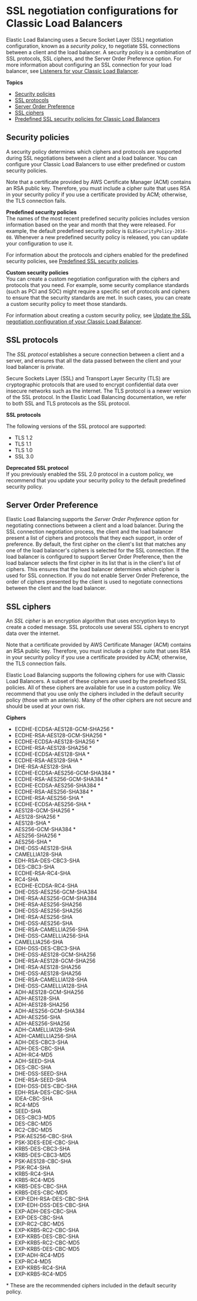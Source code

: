 # SSL negotiation configurations for Classic Load Balancers<a name="elb-ssl-security-policy"></a>

Elastic Load Balancing uses a Secure Socket Layer \(SSL\) negotiation configuration, known as a *security policy*, to negotiate SSL connections between a client and the load balancer\. A security policy is a combination of SSL protocols, SSL ciphers, and the Server Order Preference option\. For more information about configuring an SSL connection for your load balancer, see [Listeners for your Classic Load Balancer](elb-listener-config.md)\.

**Topics**
+ [Security policies](#security-policy-types)
+ [SSL protocols](#ssl-protocols)
+ [Server Order Preference](#server-order-preference)
+ [SSL ciphers](#ssl-ciphers)
+ [Predefined SSL security policies for Classic Load Balancers](elb-security-policy-table.md)

## Security policies<a name="security-policy-types"></a>

A security policy determines which ciphers and protocols are supported during SSL negotiations between a client and a load balancer\. You can configure your Classic Load Balancers to use either predefined or custom security policies\.

Note that a certificate provided by AWS Certificate Manager \(ACM\) contains an RSA public key\. Therefore, you must include a cipher suite that uses RSA in your security policy if you use a certificate provided by ACM; otherwise, the TLS connection fails\.

**Predefined security policies**  
The names of the most recent predefined security policies includes version information based on the year and month that they were released\. For example, the default predefined security policy is `ELBSecurityPolicy-2016-08`\. Whenever a new predefined security policy is released, you can update your configuration to use it\.

For information about the protocols and ciphers enabled for the predefined security policies, see [Predefined SSL security policies](elb-security-policy-table.md)\.

**Custom security policies**  
You can create a custom negotiation configuration with the ciphers and protocols that you need\. For example, some security compliance standards \(such as PCI and SOC\) might require a specific set of protocols and ciphers to ensure that the security standards are met\. In such cases, you can create a custom security policy to meet those standards\.

For information about creating a custom security policy, see [Update the SSL negotiation configuration of your Classic Load Balancer](ssl-config-update.md)\.

## SSL protocols<a name="ssl-protocols"></a>

The *SSL protocol* establishes a secure connection between a client and a server, and ensures that all the data passed between the client and your load balancer is private\.

Secure Sockets Layer \(SSL\) and Transport Layer Security \(TLS\) are cryptographic protocols that are used to encrypt confidential data over insecure networks such as the internet\. The TLS protocol is a newer version of the SSL protocol\. In the Elastic Load Balancing documentation, we refer to both SSL and TLS protocols as the SSL protocol\.

**SSL protocols**

The following versions of the SSL protocol are supported:
+ TLS 1\.2
+ TLS 1\.1
+ TLS 1\.0
+ SSL 3\.0

**Deprecated SSL protocol**  
If you previously enabled the SSL 2\.0 protocol in a custom policy, we recommend that you update your security policy to the default predefined security policy\.

## Server Order Preference<a name="server-order-preference"></a>

Elastic Load Balancing supports the *Server Order Preference* option for negotiating connections between a client and a load balancer\. During the SSL connection negotiation process, the client and the load balancer present a list of ciphers and protocols that they each support, in order of preference\. By default, the first cipher on the client's list that matches any one of the load balancer's ciphers is selected for the SSL connection\. If the load balancer is configured to support Server Order Preference, then the load balancer selects the first cipher in its list that is in the client's list of ciphers\. This ensures that the load balancer determines which cipher is used for SSL connection\. If you do not enable Server Order Preference, the order of ciphers presented by the client is used to negotiate connections between the client and the load balancer\.

## SSL ciphers<a name="ssl-ciphers"></a>

An *SSL cipher* is an encryption algorithm that uses encryption keys to create a coded message\. SSL protocols use several SSL ciphers to encrypt data over the internet\.

Note that a certificate provided by AWS Certificate Manager \(ACM\) contains an RSA public key\. Therefore, you must include a cipher suite that uses RSA in your security policy if you use a certificate provided by ACM; otherwise, the TLS connection fails\.

Elastic Load Balancing supports the following ciphers for use with Classic Load Balancers\. A subset of these ciphers are used by the predefined SSL policies\. All of these ciphers are available for use in a custom policy\. We recommend that you use only the ciphers included in the default security policy \(those with an asterisk\)\. Many of the other ciphers are not secure and should be used at your own risk\.

**Ciphers**
+ ECDHE\-ECDSA\-AES128\-GCM\-SHA256 \*
+ ECDHE\-RSA\-AES128\-GCM\-SHA256 \*
+ ECDHE\-ECDSA\-AES128\-SHA256 \*
+ ECDHE\-RSA\-AES128\-SHA256 \*
+ ECDHE\-ECDSA\-AES128\-SHA \*
+ ECDHE\-RSA\-AES128\-SHA \*
+ DHE\-RSA\-AES128\-SHA
+ ECDHE\-ECDSA\-AES256\-GCM\-SHA384 \*
+ ECDHE\-RSA\-AES256\-GCM\-SHA384 \*
+ ECDHE\-ECDSA\-AES256\-SHA384 \*
+ ECDHE\-RSA\-AES256\-SHA384 \*
+ ECDHE\-RSA\-AES256\-SHA \*
+ ECDHE\-ECDSA\-AES256\-SHA \*
+ AES128\-GCM\-SHA256 \*
+ AES128\-SHA256 \*
+ AES128\-SHA \*
+ AES256\-GCM\-SHA384 \*
+ AES256\-SHA256 \*
+ AES256\-SHA \*
+ DHE\-DSS\-AES128\-SHA
+ CAMELLIA128\-SHA
+ EDH\-RSA\-DES\-CBC3\-SHA
+ DES\-CBC3\-SHA
+ ECDHE\-RSA\-RC4\-SHA
+ RC4\-SHA
+ ECDHE\-ECDSA\-RC4\-SHA
+ DHE\-DSS\-AES256\-GCM\-SHA384
+ DHE\-RSA\-AES256\-GCM\-SHA384
+ DHE\-RSA\-AES256\-SHA256
+ DHE\-DSS\-AES256\-SHA256
+ DHE\-RSA\-AES256\-SHA
+ DHE\-DSS\-AES256\-SHA
+ DHE\-RSA\-CAMELLIA256\-SHA
+ DHE\-DSS\-CAMELLIA256\-SHA
+ CAMELLIA256\-SHA
+ EDH\-DSS\-DES\-CBC3\-SHA
+ DHE\-DSS\-AES128\-GCM\-SHA256
+ DHE\-RSA\-AES128\-GCM\-SHA256
+ DHE\-RSA\-AES128\-SHA256
+ DHE\-DSS\-AES128\-SHA256
+ DHE\-RSA\-CAMELLIA128\-SHA
+ DHE\-DSS\-CAMELLIA128\-SHA
+ ADH\-AES128\-GCM\-SHA256
+ ADH\-AES128\-SHA
+ ADH\-AES128\-SHA256
+ ADH\-AES256\-GCM\-SHA384
+ ADH\-AES256\-SHA
+ ADH\-AES256\-SHA256
+ ADH\-CAMELLIA128\-SHA
+ ADH\-CAMELLIA256\-SHA
+ ADH\-DES\-CBC3\-SHA
+ ADH\-DES\-CBC\-SHA
+ ADH\-RC4\-MD5
+ ADH\-SEED\-SHA
+ DES\-CBC\-SHA
+ DHE\-DSS\-SEED\-SHA
+ DHE\-RSA\-SEED\-SHA
+ EDH\-DSS\-DES\-CBC\-SHA
+ EDH\-RSA\-DES\-CBC\-SHA
+ IDEA\-CBC\-SHA
+ RC4\-MD5
+ SEED\-SHA
+ DES\-CBC3\-MD5
+ DES\-CBC\-MD5
+ RC2\-CBC\-MD5
+ PSK\-AES256\-CBC\-SHA
+ PSK\-3DES\-EDE\-CBC\-SHA
+ KRB5\-DES\-CBC3\-SHA
+ KRB5\-DES\-CBC3\-MD5
+ PSK\-AES128\-CBC\-SHA
+ PSK\-RC4\-SHA
+ KRB5\-RC4\-SHA
+ KRB5\-RC4\-MD5
+ KRB5\-DES\-CBC\-SHA
+ KRB5\-DES\-CBC\-MD5
+ EXP\-EDH\-RSA\-DES\-CBC\-SHA
+ EXP\-EDH\-DSS\-DES\-CBC\-SHA
+ EXP\-ADH\-DES\-CBC\-SHA
+ EXP\-DES\-CBC\-SHA
+ EXP\-RC2\-CBC\-MD5
+ EXP\-KRB5\-RC2\-CBC\-SHA
+ EXP\-KRB5\-DES\-CBC\-SHA
+ EXP\-KRB5\-RC2\-CBC\-MD5
+ EXP\-KRB5\-DES\-CBC\-MD5
+ EXP\-ADH\-RC4\-MD5
+ EXP\-RC4\-MD5
+ EXP\-KRB5\-RC4\-SHA
+ EXP\-KRB5\-RC4\-MD5

\* These are the recommended ciphers included in the default security policy\.